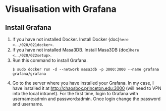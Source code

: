 # Visualisation with Grafana
## Install Grafana

1. If you have not installed Docker. Install Docker {doc}`here <../020/021docker>`.
2. If you have not installed Masa3DB. Install Masa3DB {doc}`here <../020/022setup>`.
3. Run this command to install Grafana.
    ```
    $ sudo docker run -d --network masa3db -p 3000:3000 --name grafana grafana/grafana  
    ```
4. Go to the server where you have installed your Grafana. In my case, I have installed it at http://chaosbox.princeton.edu:3000 (will need to VPN into the local intranet). For the first time, login to Grafana with username:admin and password:admin. Once login change the password and username.

